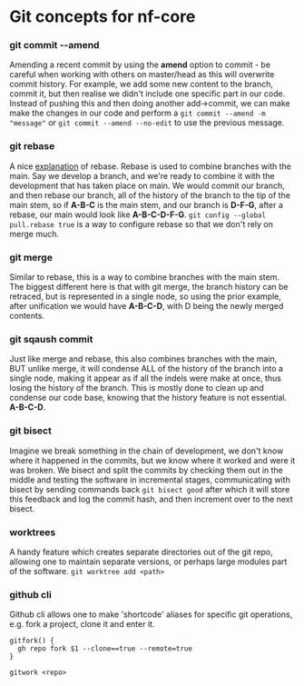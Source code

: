 # Git concepts for nf-core 

### git commit --amend 
Amending a recent commit by using the **amend** option to commit - be careful when
working with others on master/head as this will overwrite commit history. For example, we add some new content to the branch, commit it, but then realise we didn't include one specific part in our code. Instead of pushing this and then doing another add->commit, we can make make the changes in our code and perform a `git commit --amend -m "message"` or `git commit --amend --no-edit` to use the previous message.     

### git rebase
A nice [explanation](https://www.youtube.com/watch?v=0chZFIZLR_0) of rebase.
Rebase is used to combine branches with the main. Say we develop a branch,
and we're ready to combine it with the development that has taken place on
main. We would commit our branch, and then rebase our branch, all of the
history of the branch to the tip of the main stem, so if **A-B-C** is the main
stem, and our branch is **D-F-G**, after a rebase, our main would look like
**A-B-C-D-F-G**. `git config --global pull.rebase true` is a way to configure rebase so that we don't rely on merge much.   

### git merge 
Similar to rebase, this is a way to combine branches with the main stem. The
biggest different here is that with git merge, the branch history can be
retraced, but is represented in a single node, so using the prior example,
after unification we would have **A-B-C-D**, with D being the newly merged
contents.   

### git sqaush commit 
Just like merge and rebase, this also combines branches with the main, BUT
unlike merge, it will condense ALL of the history of the branch into a single
node, making it appear as if all the indels were make at once, thus losing the
history of the branch. This is mostly done to clean up and condense our code
base, knowing that the history feature is not essential. **A-B-C-D**. 

### git bisect 
Imagine we break something in the chain of development, we don't know where it
happened in the commits, but we know where it worked and were it was broken. We
bisect and split the commits by checking them out in the middle and testing the
software in incremental stages, communicating with bisect by sending commands
back `git bisect good` after which it will store this feedback and log the
commit hash, and then increment over to the next bisect.

### worktrees 
A handy feature which creates separate directories out of the git repo,
allowing one to maintain separate versions, or perhaps large modules part of
the software.   `git worktree add <path>`  

### github cli 
Github cli allows one to make 'shortcode' aliases for specific git operations, e.g. fork a project, clone it and enter it.   
```git
gitfork() {
  gh repo fork $1 --clone==true --remote=true 
} 

gitwork <repo> 
```








